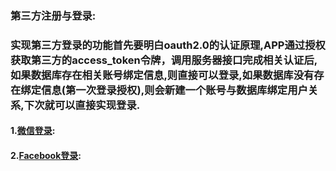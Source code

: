 ### 第三方注册与登录:

### 实现第三方登录的功能首先要明白oauth2.0的认证原理,APP通过授权获取第三方的access\_token令牌，调用服务器接口完成相关认证后,如果数据库存在相关账号绑定信息,则直接可以登录,如果数据库没有存在绑定信息\(第一次登录授权\),则会新建一个账号与数据库绑定用户关系,下次就可以直接实现登录.

#### 1.[微信登录](http://developer.lancens.com:4000/deng-lu-yu-tui-chu/zhang-hao-deng-lu/di-san-fang-deng-lu/wei-xin-deng-lu.html):

#### 2.[Facebook登录](http://developer.lancens.com:4000/deng-lu-yu-tui-chu/zhang-hao-deng-lu/di-san-fang-deng-lu/facebook.html):




